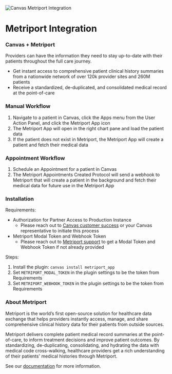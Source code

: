 ![Canvas Metriport Integration](https://images.prismic.io/canvas-website/Z8ceyBsAHJWomGnV_metriport_logo_200px.png?auto=format,compress)

# Metriport Integration

### Canvas + Metriport

Providers can have the information they need to stay up-to-date with their patients throughout the full care journey.

- Get instant access to comprehensive patient clinical history summaries from a nationwide network of over 120k provider sites and 260M patients
- Receive a standardized, de-duplicated, and consolidated medical record at the point-of-care

### Manual Workflow

1. Navigate to a patient in Canvas, click the Apps menu from the User Action Panel, and click the Metriport App icon
2. The Metriport App will open in the right chart pane and load the patient data
3. If the patient does not exist in Metriport, the Metriport App will create a patient and fetch their medical data

### Appointment Workflow

1. Schedule an Appointment for a patient in Canvas
2. The Metriport Appointments Created Protocol will send a webhook to Metriport that will create a patient in the background and fetch their medical data for future use in the Metriport App

### Installation

Requirements:

- Authorization for Partner Access to Production Instance
  - Please reach out to [Canvas customer success](mailto:customersuccess@canvasmedical.com) or your Canvas representative to initiate this process
- Metriport Modal Token and Webhook Token
  - Please reach out to [Metriport support](mailto:support@metriport.com) to get a Modal Token and Webhook Token if not already provided

Steps:

1. Install the plugin: `canvas install metriport_app`
2. Set `METRIPORT_MODAL_TOKEN` in the plugin settings to be the token from Requirements
3. Set `METRIPORT_WEBHOOK_TOKEN` in the plugin settings to be the token from Requirements

### About Metriport

Metriport is the world’s first open-source solution for healthcare data exchange that helps providers instantly access, manage, and share comprehensive clinical history data for their patients from outside sources.

Metriport delivers complete patient medical record summaries at the point-of-care, to inform treatment decisions and improve patient outcomes. By standardizing, de-duplicating, consolidating, and hydrating the data with medical code cross-walking, healthcare providers get a rich understanding of their patients' medical histories through Metriport.

See our [documentation](https://docs.metriport.com/ehr-apps/canvas) for more information.
